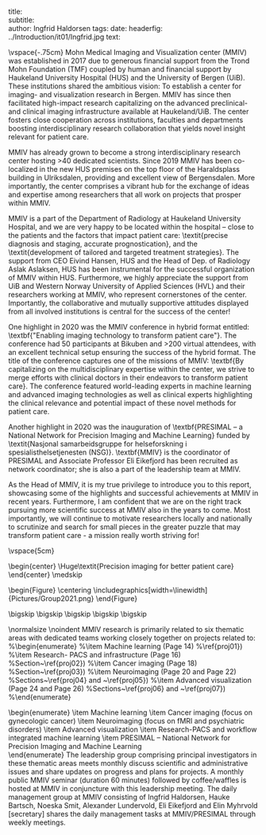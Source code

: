 title:  
subtitle:  
author: Ingfrid Haldorsen
tags: 
date:
headerfig: ../Introduction/it01/Ingfrid.jpg
text:

\vspace{-.75cm}
Mohn Medical Imaging and Visualization center (MMIV) was established in 2017 due to generous financial support from the Trond Mohn Foundation (TMF) coupled by human and financial support by Haukeland University Hospital (HUS) and the University of Bergen (UiB). These institutions shared the ambitious vision: To establish a center for imaging- and visualization research in Bergen. MMIV has since then facilitated high-impact research capitalizing on the advanced preclinical- and clinical imaging infrastructure available at Haukeland/UiB. The center fosters close cooperation across institutions, faculties and departments boosting interdisciplinary research collaboration that yields novel insight relevant for patient care.  

MMIV has already grown to become a strong interdisciplinary research center hosting >40 dedicated scientists. Since 2019 MMIV has been co-localized in the new HUS premises on the top floor of the Haraldsplass building in Ulriksdalen, providing and excellent view of Bergensdalen. More importantly, the center comprises a vibrant hub for the exchange of ideas and expertise among researchers that all work on projects that prosper within MMIV. 

MMIV is a part of the Department of Radiology at Haukeland University Hospital, and we are very happy to be located within the hospital – close to the patients and the factors that impact patient care: \textit{precise diagnosis and staging, accurate prognostication}, and the \textit{development of tailored and targeted treatment strategies}. The support from CEO Eivind Hansen, HUS and the Head of Dep. of Radiology Aslak Aslaksen, HUS has been instrumental for the successful organization of MMIV within HUS. Furthermore, we highly appreciate the support from UiB and Western Norway University of Applied Sciences (HVL) and their researchers working at MMIV, who represent cornerstones of the center. Importantly, the collaborative and mutually supportive attitudes displayed from all involved institutions is central for the success of the center!  

One highlight in 2020 was the MMIV conference in hybrid format entitled: \textbf{"Enabling imaging technology to transform patient care"}. The conference had 50 participants at Bikuben and >200 virtual attendees, with an excellent technical setup ensuring the success of the hybrid format. The title of the conference captures one of the missions of MMIV: \textbf{By capitalizing on the multidisciplinary expertise within the center, we strive to merge efforts with clinical doctors in their endeavors to transform patient care}. The conference featured world-leading experts in machine learning and advanced imaging technologies as well as clinical experts highlighting the clinical relevance and potential impact of these novel methods for patient care.  

Another highlight in 2020 was the inauguration of \textbf{PRESIMAL – a National Network for Precision Imaging and Machine Learning} funded by \textit{Nasjonal samarbeidsgruppe for helseforskning i spesialisthelsetjenesten (NSG)}. \textbf{MMIV} is the coordinator of PRESIMAL and Associate Professor Eli Eikefjord has been recruited as network coordinator; she is also a part of the leadership team at MMIV. 

As the Head of MMIV, it is my true privilege to introduce you to this report, showcasing some of the highlights and successful achievements at MMIV in recent years. Furthermore, I am confident that we are on the right track pursuing more scientific success at MMIV also in the years to come. Most importantly, we will continue to motivate researchers locally and nationally to scrutinize and search for small pieces in the greater puzzle that may transform patient care - a mission really worth striving for!   

\vspace{5cm}

\begin{center} \Huge\textit{Precision imaging for better patient care}
\end{center} 
\medskip


\begin{Figure}
    \centering
	\includegraphics[width=\linewidth]{Pictures/Group2021.png}
\end{Figure}

\bigskip
\bigskip
\bigskip
\bigskip
\bigskip

\normalsize
\noindent
MMIV research is primarily related to six thematic areas with dedicated teams working closely together on projects related to:
%\begin{enumerate}
%\item Machine learning (Page 14)
%\ref{proj01})  
%\item Research- PACS and infrastructure (Page 16)
%Section~\ref{proj02}) 
%\item Cancer imaging (Page 18)
%Section~\ref{proj03}) 
%\item Neuroimaging (Page 20 and Page 22)
%Sections~\ref{proj04} and ~\ref{proj05}) 
%\item Advanced visualization (Page 24 and Page 26)
%Sections~\ref{proj06} and ~\ref{proj07}) 
%\end{enumerate}

\begin{enumerate}
\item Machine learning 
\item Cancer imaging (focus on gynecologic cancer)
\item Neuroimaging (focus on fMRI and psychiatric disorders)
\item Advanced visualization
\item Research-PACS and workflow integrated machine learning 
\item PRESIMAL – National Network for Precision Imaging and Machine Learning  
\end{enumerate}
The leadership group comprising principal investigators in these thematic areas meets monthly discuss scientific and administrative issues and share updates on progress and plans for projects. A monthly public MMIV seminar (duration 60 minutes) followed by coffee/waffles is hosted at MMIV in conjuncture with this leadership meeting. The daily management group at MMIV consisting of Ingfrid Haldorsen, Hauke Bartsch, Noeska Smit, Alexander Lundervold, Eli Eikefjord and Elin Myhrvold [secretary] shares the daily management tasks at MMIV/PRESIMAL through  weekly meetings.  
